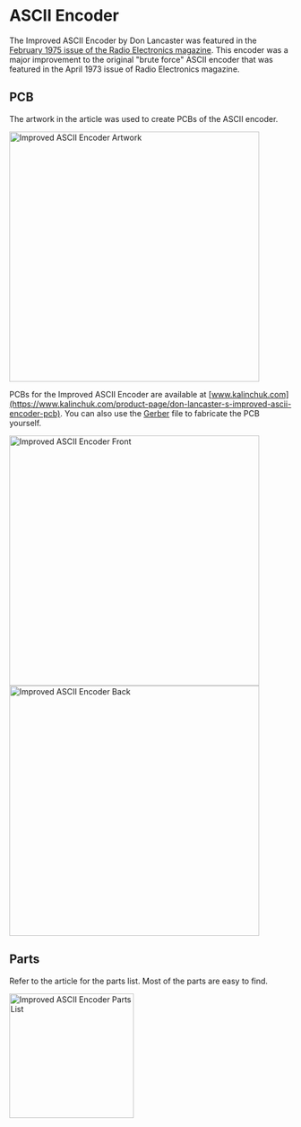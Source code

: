 # ASCII Encoder

The Improved ASCII Encoder by Don Lancaster was featured in the [February 1975 issue of the Radio Electronics magazine](improved_encoder_2_74.pdf). This encoder was a major improvement to the original "brute force" ASCII encoder that was featured in the April 1973 issue of Radio Electronics magazine.

## PCB

The artwork in the article was used to create PCBs of the ASCII encoder.

<img width="446" alt="Improved ASCII Encoder Artwork" src="https://github.com/user-attachments/assets/7a6419a7-59d2-4ac5-b379-c536877edf3e">

PCBs for the Improved ASCII Encoder are available at [www.kalinchuk.com](https://www.kalinchuk.com/product-page/don-lancaster-s-improved-ascii-encoder-pcb). You can also use the [Gerber](gerber.zip) file to fabricate the PCB yourself.

<img width="446" alt="Improved ASCII Encoder Front" src="https://github.com/user-attachments/assets/36b2c9b3-3dab-4e96-b669-c24bcec05485">

<img width="446" alt="Improved ASCII Encoder Back" src="https://github.com/user-attachments/assets/1846265b-ab23-4228-938b-2957da9a1258">

## Parts

Refer to the article for the parts list. Most of the parts are easy to find.

<img width="222" alt="Improved ASCII Encoder Parts List" src="https://github.com/user-attachments/assets/c3d4c604-fa14-4cb6-b951-e67738f123b7">
